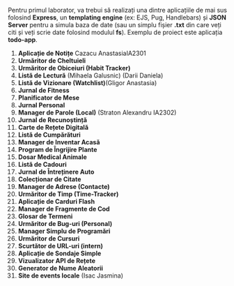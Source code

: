 Pentru primul laborator, va trebui să realizați una dintre aplicațiile de mai sus folosind **Express**, un **templating engine** (ex: EJS, Pug, Handlebars) și **JSON Server** pentru a simula baza de date (sau un simplu fișier **.txt** din care veți citi și veți scrie date folosind modulul **fs**). Exemplu de proiect este aplicația **todo-app**.

1. **Aplicație de Notițe** Cazacu AnastasiaIA2301
2. **Urmăritor de Cheltuieli**
3. **Urmăritor de Obiceiuri (Habit Tracker)**
4. **Listă de Lectură** (Mihaela Galusnic) (Darii Daniela)
5. **Listă de Vizionare (Watchlist)**(Gligor Anastasia)
6. **Jurnal de Fitness**
7. **Planificator de Mese**
8. **Jurnal Personal**
9. **Manager de Parole (Local)** (Straton Alexandru IA2302)
10. **Jurnal de Recunoștință**
11. **Carte de Rețete Digitală**
12. **Listă de Cumpărături**
13. **Manager de Inventar Acasă**
14. **Program de Îngrijire Plante**
15. **Dosar Medical Animale**
16. **Listă de Cadouri**
17. **Jurnal de Întreținere Auto**
18. **Colecționar de Citate**
19. **Manager de Adrese (Contacte)**
20. **Urmăritor de Timp (Time-Tracker)**
21. **Aplicație de Carduri Flash**
22. **Manager de Fragmente de Cod**
23. **Glosar de Termeni**
24. **Urmăritor de Bug-uri (Personal)**
25. **Manager Simplu de Programări**
26. **Urmăritor de Cursuri**
27. **Scurtător de URL-uri (intern)**
28. **Aplicație de Sondaje Simple**
29. **Vizualizator API de Rețete**
30. **Generator de Nume Aleatorii**
31. **Site de events locale** (Isac Jasmina)
